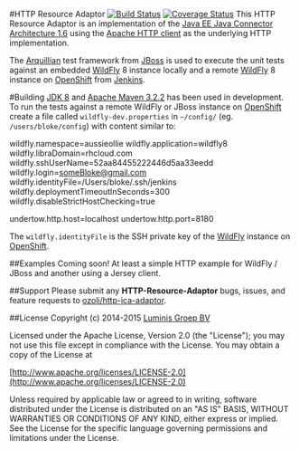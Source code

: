 #HTTP Resource Adaptor [![Build Status](http://ec2-52-5-86-189.compute-1.amazonaws.com/job/http-jca/badge/icon?style=plastic)](http://ec2-52-5-86-189.compute-1.amazonaws.com/job/http-jca/) [![Coverage Status](https://coveralls.io/repos/ozoli/http-jca-adaptor/badge.svg?branch=develop)](https://coveralls.io/r/ozoli/http-jca-adaptor?branch=develop)
This HTTP Resource Adaptor is an implementation of the [Java EE Java Connector Architecture 1.6](http://en.wikipedia.org/wiki/Java_EE_Connector_Architecture) using the [Apache HTTP client](https://hc.apache.org/httpcomponents-client-ga/) as the underlying HTTP implementation. 

The [Arquillian](http://arquillian.org/) test framework from [JBoss](http://www.jboss.org/) is used to execute the unit tests against an embedded [WildFly](http://wildfly.org/) 8 instance locally and a remote [WildFly](http://wildfly.org/) 8 instance on  [OpenShift](http://openshift.redhat.com) from [Jenkins](https://jenkins-ci.org/).

#Building
[JDK 8](http://www.oracle.com/technetwork/java/javase/overview/index.html) and [Apache Maven 3.2.2](https://maven.apache.org/) has been used in development. 
To run the tests against a remote WildFly or JBoss instance on [OpenShift](http://openshift.redhat.com) create a file called `wildfly-dev.properties` in `~/config/` (eg. `/users/bloke/config`) with content similar to:

wildfly.namespace=aussieollie
wildfly.application=wildfly8
wildfly.libraDomain=rhcloud.com
wildfly.sshUserName=52aa84455222446d5aa33eedd
wildfly.login=someBloke@gmail.com
wildfly.identityFile=/Users/bloke/.ssh/jenkins
wildfly.deploymentTimeoutInSeconds=300
wildfly.disableStrictHostChecking=true

undertow.http.host=localhost
undertow.http.port=8180
 
The `wildfly.identityFile` is the SSH private key of the [WildFly](http://wildfly.org/) instance on [OpenShift](http://openshift.redhat.com).

##Examples
Coming soon! At least a simple HTTP example for WildFly / JBoss and another using a Jersey client.

##Support
Please submit any **HTTP-Resource-Adaptor** bugs, issues, and feature requests to [ozoli/http-jca-adaptor](//github.com/ozoli/http-jca-adaptor/issues).

##License
Copyright (c) 2014-2015 [Luminis Groep BV](http://lumins.eu)

Licensed under the Apache License, Version 2.0 (the "License");
you may not use this file except in compliance with the License.
You may obtain a copy of the License at

[http://www.apache.org/licenses/LICENSE-2.0](http://www.apache.org/licenses/LICENSE-2.0)

Unless required by applicable law or agreed to in writing, software
distributed under the License is distributed on an "AS IS" BASIS,
WITHOUT WARRANTIES OR CONDITIONS OF ANY KIND, either express or implied.
See the License for the specific language governing permissions and
limitations under the License.
